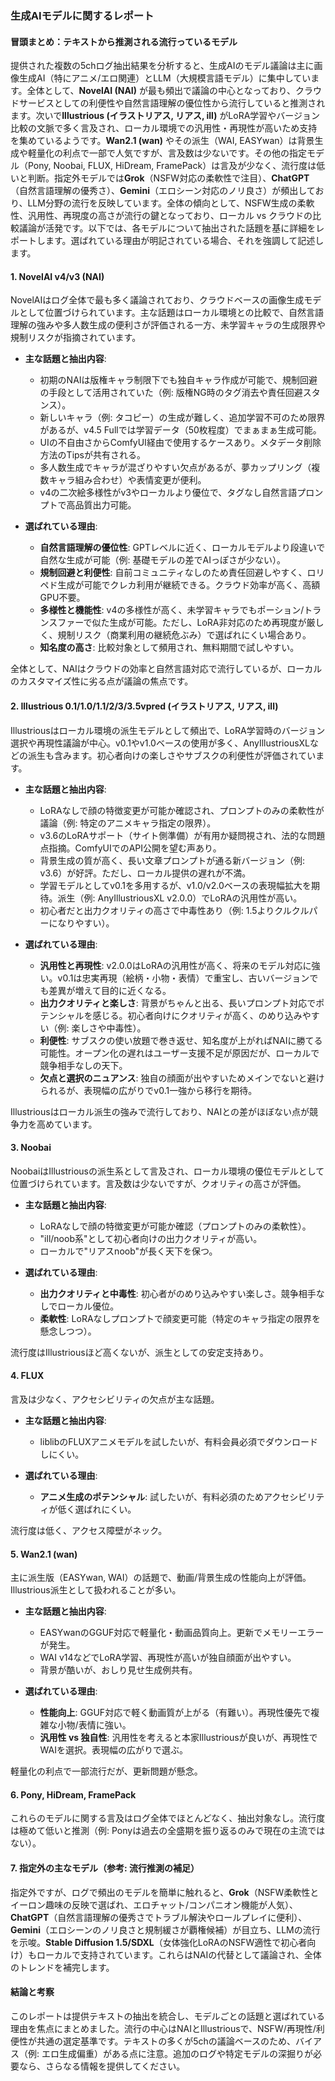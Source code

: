 ### 生成AIモデルに関するレポート

#### 冒頭まとめ：テキストから推測される流行っているモデル
提供された複数の5chログ抽出結果を分析すると、生成AIのモデル議論は主に画像生成AI（特にアニメ/エロ関連）とLLM（大規模言語モデル）に集中しています。全体として、**NovelAI (NAI)** が最も頻出で議論の中心となっており、クラウドサービスとしての利便性や自然言語理解の優位性から流行していると推測されます。次いで**Illustrious (イラストリアス, リアス, ill)** がLoRA学習やバージョン比較の文脈で多く言及され、ローカル環境での汎用性・再現性が高いため支持を集めているようです。**Wan2.1 (wan)** やその派生（WAI, EASYwan）は背景生成や軽量化の利点で一部で人気ですが、言及数は少ないです。その他の指定モデル（Pony, Noobai, FLUX, HiDream, FramePack）は言及が少なく、流行度は低いと判断。指定外モデルでは**Grok**（NSFW対応の柔軟性で注目）、**ChatGPT**（自然言語理解の優秀さ）、**Gemini**（エロシーン対応のノリ良さ）が頻出しており、LLM分野の流行を反映しています。全体の傾向として、NSFW生成の柔軟性、汎用性、再現度の高さが流行の鍵となっており、ローカル vs クラウドの比較議論が活発です。以下では、各モデルについて抽出された話題を基に詳細をレポートします。選ばれている理由が明記されている場合、それを強調して記述します。

#### 1. NovelAI v4/v3 (NAI)
NovelAIはログ全体で最も多く議論されており、クラウドベースの画像生成モデルとして位置づけられています。主な話題はローカル環境との比較で、自然言語理解の強みや多人数生成の便利さが評価される一方、未学習キャラの生成限界や規制リスクが指摘されています。

- **主な話題と抽出内容**:
  - 初期のNAIは版権キャラ制限下でも独自キャラ作成が可能で、規制回避の手段として活用されていた（例: 版権NG時のタグ消去や責任回避スタンス）。
  - 新しいキャラ（例: タコピー）の生成が難しく、追加学習不可のため限界があるが、v4.5 Fullでは学習データ（50枚程度）でまぁまぁ生成可能。
  - UIの不自由さからComfyUI経由で使用するケースあり。メタデータ削除方法のTipsが共有される。
  - 多人数生成でキャラが混ざりやすい欠点があるが、夢カップリング（複数キャラ組み合わせ）や表情変更が便利。
  - v4の二次絵多様性がv3やローカルより優位で、タグなし自然言語プロンプトで高品質出力可能。

- **選ばれている理由**:
  - **自然言語理解の優位性**: GPTレベルに近く、ローカルモデルより段違いで自然な生成が可能（例: 基礎モデルの差でAIっぽさが少ない）。
  - **規制回避と利便性**: 自前コミュニティなしのため責任回避しやすく、ロリペド生成が可能でクレカ利用が継続できる。クラウド効率が高く、高額GPU不要。
  - **多様性と機能性**: v4の多様性が高く、未学習キャラでもポーション/トランスファーで似た生成が可能。ただし、LoRA非対応のため再現度が厳しく、規制リスク（商業利用の継続危ぶみ）で選ばれにくい場合あり。
  - **知名度の高さ**: 比較対象として頻用され、無料期間で試しやすい。

全体として、NAIはクラウドの効率と自然言語対応で流行しているが、ローカルのカスタマイズ性に劣る点が議論の焦点です。

#### 2. Illustrious 0.1/1.0/1.1/2/3/3.5vpred (イラストリアス, リアス, ill)
Illustriousはローカル環境の派生モデルとして頻出で、LoRA学習時のバージョン選択や再現性議論が中心。v0.1やv1.0ベースの使用が多く、AnyIllustriousXLなどの派生も含みます。初心者向けの楽しさやサブスクの利便性が評価されています。

- **主な話題と抽出内容**:
  - LoRAなしで顔の特徴変更が可能か確認され、プロンプトのみの柔軟性が議論（例: 特定のアニメキャラ指定の限界）。
  - v3.6のLoRAサポート（サイト側準備）が有用か疑問視され、法的な問題点指摘。ComfyUIでのAPI公開を望む声あり。
  - 背景生成の質が高く、長い文章プロンプトが通る新バージョン（例: v3.6）が好評。ただし、ローカル提供の遅れが不満。
  - 学習モデルとしてv0.1を多用するが、v1.0/v2.0ベースの表現幅拡大を期待。派生（例: AnyIllustriousXL v2.0.0）でLoRAの汎用性が高い。
  - 初心者だと出力クオリティの高さで中毒性あり（例: 1.5よりクルクルパーになりやすい）。

- **選ばれている理由**:
  - **汎用性と再現性**: v2.0.0はLoRAの汎用性が高く、将来のモデル対応に強い。v0.1は忠実再現（絵柄・小物・表情）で重宝し、古いバージョンでも差異が増えて目的に近くなる。
  - **出力クオリティと楽しさ**: 背景がちゃんと出る、長いプロンプト対応でポテンシャルを感じる。初心者向けにクオリティが高く、のめり込みやすい（例: 楽しさや中毒性）。
  - **利便性**: サブスクの使い放題で巻き返せ、知名度が上がればNAIに勝てる可能性。オープン化の遅れはユーザー支援不足が原因だが、ローカルで競争相手なしの天下。
  - **欠点と選択のニュアンス**: 独自の顔面が出やすいためメインでないと避けられるが、表現幅の広がりでv0.1一強から移行を期待。

Illustriousはローカル派生の強みで流行しており、NAIとの差がほぼない点が競争力を高めています。

#### 3. Noobai
NoobaiはIllustriousの派生系として言及され、ローカル環境の優位モデルとして位置づけられています。言及数は少ないですが、クオリティの高さが評価。

- **主な話題と抽出内容**:
  - LoRAなしで顔の特徴変更が可能か確認（プロンプトのみの柔軟性）。
  - "ill/noob系"として初心者向けの出力クオリティが高い。
  - ローカルで"リアスnoob"が長く天下を保つ。

- **選ばれている理由**:
  - **出力クオリティと中毒性**: 初心者がのめり込みやすい楽しさ。競争相手なしでローカル優位。
  - **柔軟性**: LoRAなしプロンプトで顔変更可能（特定のキャラ指定の限界を懸念しつつ）。

流行度はIllustriousほど高くないが、派生としての安定支持あり。

#### 4. FLUX
言及は少なく、アクセシビリティの欠点が主な話題。

- **主な話題と抽出内容**:
  - liblibのFLUXアニメモデルを試したいが、有料会員必須でダウンロードしにくい。

- **選ばれている理由**:
  - **アニメ生成のポテンシャル**: 試したいが、有料必須のためアクセシビリティが低く選ばれにくい。

流行度は低く、アクセス障壁がネック。

#### 5. Wan2.1 (wan)
主に派生版（EASYwan, WAI）の話題で、動画/背景生成の性能向上が評価。Illustrious派生として扱われることが多い。

- **主な話題と抽出内容**:
  - EASYwanのGGUF対応で軽量化・動画品質向上。更新でメモリーエラーが発生。
  - WAI v14などでLoRA学習、再現性が高いが独自顔面が出やすい。
  - 背景が酷いが、おしり見せ生成例共有。

- **選ばれている理由**:
  - **性能向上**: GGUF対応で軽く動画質が上がる（有難い）。再現性優先で複雑な小物/表情に強い。
  - **汎用性 vs 独自性**: 汎用性を考えると本家Illustriousが良いが、再現性でWAIを選択。表現幅の広がりで選ぶ。

軽量化の利点で一部流行だが、更新問題が懸念。

#### 6. Pony, HiDream, FramePack
これらのモデルに関する言及はログ全体でほとんどなく、抽出対象なし。流行度は極めて低いと推測（例: Ponyは過去の全盛期を振り返るのみで現在の主流ではない）。

#### 7. 指定外の主なモデル（参考: 流行推測の補足）
指定外ですが、ログで頻出のモデルを簡単に触れると、**Grok**（NSFW柔軟性とイーロン趣味の反映で選ばれ、エロチャット/コンパニオン機能が人気）、**ChatGPT**（自然言語理解の優秀さでトラブル解決やロールプレイに便利）、**Gemini**（エロシーンのノリ良さと規制緩さが覇権候補）が目立ち、LLMの流行を示唆。**Stable Diffusion 1.5/SDXL**（女体強化LoRAのNSFW適性で初心者向け）もローカルで支持されています。これらはNAIの代替として議論され、全体のトレンドを補完します。

#### 結論と考察
このレポートは提供テキストの抽出を統合し、モデルごとの話題と選ばれている理由を焦点にまとめました。流行の中心はNAIとIllustriousで、NSFW/再現性/利便性が共通の選定基準です。テキストの多くが5chの議論ベースのため、バイアス（例: エロ生成偏重）がある点に注意。追加のログや特定モデルの深掘りが必要なら、さらなる情報を提供してください。